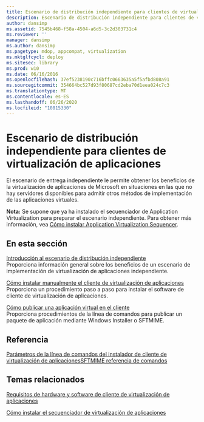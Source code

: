 ```yaml
---
title: Escenario de distribución independiente para clientes de virtualización de aplicaciones
description: Escenario de distribución independiente para clientes de virtualización de aplicaciones
author: dansimp
ms.assetid: 7545b468-f58a-4504-a6d5-3c2d303731c4
ms.reviewer: ''
manager: dansimp
ms.author: dansimp
ms.pagetype: mdop, appcompat, virtualization
ms.mktglfcycl: deploy
ms.sitesec: library
ms.prod: w10
ms.date: 06/16/2016
ms.openlocfilehash: 37ef5238190c716bffc0663635a5f5afbd808a91
ms.sourcegitcommit: 354664bc527d93f80687cd2eba70d1eea024c7c3
ms.translationtype: MT
ms.contentlocale: es-ES
ms.lasthandoff: 06/26/2020
ms.locfileid: "10815330"
---
```

# Escenario de distribución independiente para clientes de virtualización de aplicaciones


El escenario de entrega independiente le permite obtener los beneficios de la virtualización de aplicaciones de Microsoft en situaciones en las que no hay servidores disponibles para admitir otros métodos de implementación de las aplicaciones virtuales.

**Nota:**  Se supone que ya ha instalado el secuenciador de Application Virtualization para preparar el escenario independiente. Para obtener más información, vea [Cómo instalar Application Virtualization Sequencer](how-to-install-the-application-virtualization-sequencer.md).

 

## En esta sección


<a href="" id="stand-alone-delivery-scenario-overview"></a>[Introducción al escenario de distribución independiente](stand-alone-delivery-scenario-overview.md)  
Proporciona información general sobre los beneficios de un escenario de implementación de virtualización de aplicaciones independiente.

<a href="" id="how-to-manually-install-the-application-virtualization-client"></a>[Cómo instalar manualmente el cliente de virtualización de aplicaciones](how-to-manually-install-the-application-virtualization-client.md)  
Proporciona un procedimiento paso a paso para instalar el software de cliente de virtualización de aplicaciones.

<a href="" id="how-to-publish-a-virtual-application-on-the-client"></a>[Cómo publicar una aplicación virtual en el cliente](how-to-publish-a-virtual-application-on-the-client.md)  
Proporciona procedimientos de la línea de comandos para publicar un paquete de aplicación mediante Windows Installer o SFTMIME.

## Referencia


[Parámetros de la línea de comandos del instalador de cliente de virtualización de aplicaciones](application-virtualization-client-installer-command-line-parameters.md)[SFTMIME referencia de comandos](sftmime--command-reference.md)

## Temas relacionados


[Requisitos de hardware y software de cliente de virtualización de aplicaciones](application-virtualization-client-hardware-and-software-requirements.md)

[Cómo instalar el secuenciador de virtualización de aplicaciones](how-to-install-the-application-virtualization-sequencer.md)

 

 





